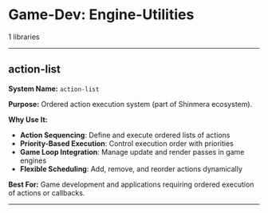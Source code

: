 # Game-Dev: Engine-Utilities

1 libraries

---

## action-list

**System Name:** `action-list`

**Purpose:** Ordered action execution system (part of Shinmera ecosystem).

**Why Use It:**
- **Action Sequencing**: Define and execute ordered lists of actions
- **Priority-Based Execution**: Control execution order with priorities
- **Game Loop Integration**: Manage update and render passes in game engines
- **Flexible Scheduling**: Add, remove, and reorder actions dynamically

**Best For:** Game development and applications requiring ordered execution of actions or callbacks.

---


